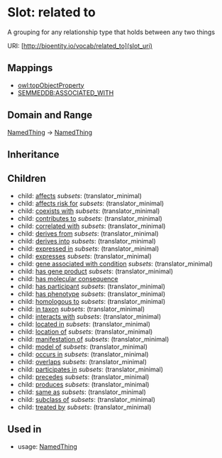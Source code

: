 # Slot: related to


A grouping for any relationship type that holds between any two things

URI: [http://bioentity.io/vocab/related_to](slot_uri)
## Mappings

 * [owl:topObjectProperty](http://purl.obolibrary.org/obo/owl_topObjectProperty)
 * [SEMMEDDB:ASSOCIATED_WITH](http://purl.obolibrary.org/obo/SEMMEDDB_ASSOCIATED_WITH)
## Domain and Range

[NamedThing](NamedThing.md) -> [NamedThing](NamedThing.md)
## Inheritance

## Children

 *  child: [affects](affects.md) *subsets*: (translator_minimal)
 *  child: [affects risk for](affects_risk_for.md) *subsets*: (translator_minimal)
 *  child: [coexists with](coexists_with.md) *subsets*: (translator_minimal)
 *  child: [contributes to](contributes_to.md) *subsets*: (translator_minimal)
 *  child: [correlated with](correlated_with.md) *subsets*: (translator_minimal)
 *  child: [derives from](derives_from.md) *subsets*: (translator_minimal)
 *  child: [derives into](derives_into.md) *subsets*: (translator_minimal)
 *  child: [expressed in](expressed_in.md) *subsets*: (translator_minimal)
 *  child: [expresses](expresses.md) *subsets*: (translator_minimal)
 *  child: [gene associated with condition](gene_associated_with_condition.md) *subsets*: (translator_minimal)
 *  child: [has gene product](has_gene_product.md) *subsets*: (translator_minimal)
 *  child: [has molecular consequence](has_molecular_consequence.md)
 *  child: [has participant](has_participant.md) *subsets*: (translator_minimal)
 *  child: [has phenotype](has_phenotype.md) *subsets*: (translator_minimal)
 *  child: [homologous to](homologous_to.md) *subsets*: (translator_minimal)
 *  child: [in taxon](in_taxon.md) *subsets*: (translator_minimal)
 *  child: [interacts with](interacts_with.md) *subsets*: (translator_minimal)
 *  child: [located in](located_in.md) *subsets*: (translator_minimal)
 *  child: [location of](location_of.md) *subsets*: (translator_minimal)
 *  child: [manifestation of](manifestation_of.md) *subsets*: (translator_minimal)
 *  child: [model of](model_of.md) *subsets*: (translator_minimal)
 *  child: [occurs in](occurs_in.md) *subsets*: (translator_minimal)
 *  child: [overlaps](overlaps.md) *subsets*: (translator_minimal)
 *  child: [participates in](participates_in.md) *subsets*: (translator_minimal)
 *  child: [precedes](precedes.md) *subsets*: (translator_minimal)
 *  child: [produces](produces.md) *subsets*: (translator_minimal)
 *  child: [same as](same_as.md) *subsets*: (translator_minimal)
 *  child: [subclass of](subclass_of.md) *subsets*: (translator_minimal)
 *  child: [treated by](treated_by.md) *subsets*: (translator_minimal)
## Used in

 *  usage: [NamedThing](NamedThing.md)
